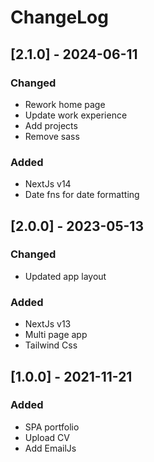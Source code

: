 # ChangeLog

## [2.1.0] - 2024-06-11

### Changed

- Rework home page
- Update work experience
- Add projects
- Remove sass

### Added

- NextJs v14
- Date fns for date formatting

## [2.0.0] - 2023-05-13

### Changed

- Updated app layout

### Added

- NextJs v13
- Multi page app
- Tailwind Css

## [1.0.0] - 2021-11-21

### Added

- SPA portfolio
- Upload CV
- Add EmailJs
